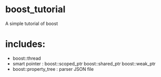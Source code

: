 boost_tutorial
==============

A simple tutorial of boost

includes:
========

* boost::thread
* smart pointer : boost::scoped_ptr boost::shared_ptr boost::weak_ptr
* boost::property_tree : parser JSON file
